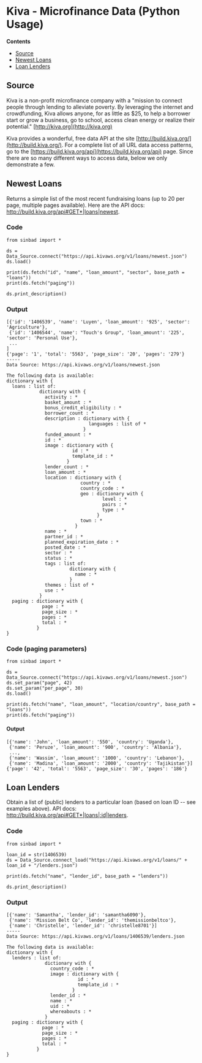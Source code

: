 # Kiva - Microfinance Data (Python Usage)

**Contents**
- [Source](#source)
- [Newest Loans](#newest-loans)
- [Loan Lenders](#loan-lenders)


## Source

Kiva is a non-profit microfinance company with a "mission to connect people through lending to alleviate poverty. By leveraging the internet and crowdfunding, Kiva allows anyone, for as little as $25, to help a borrower start or grow a business, go to school, access clean energy or realize their potential." [http://kiva.org](http://kiva.org)

Kiva provides a wonderful, free data API at the site [http://build.kiva.org/](http://build.kiva.org/). For a complete list of all URL data access patterns, go to the [https://build.kiva.org/api](https://build.kiva.org/api) page. Since there are so many different ways to access data, below we only demonstrate a few.


## Newest Loans

Returns a simple list of the most recent fundraising loans (up to 20 per page, multiple pages available). Here are the API docs: http://build.kiva.org/api#GET*|loans|newest.

### Code

````
from sinbad import *

ds = Data_Source.connect("https://api.kivaws.org/v1/loans/newest.json")
ds.load()

print(ds.fetch("id", "name", "loan_amount", "sector", base_path = "loans"))
print(ds.fetch("paging"))

ds.print_description()
````

### Output

````
[{'id': '1406539', 'name': 'Luyen', 'loan_amount': '925', 'sector': 'Agriculture'}, 
 {'id': '1406544', 'name': "Touch's Group", 'loan_amount': '225', 'sector': 'Personal Use'}, 
 ...
]
{'page': '1', 'total': '5563', 'page_size': '20', 'pages': '279'}
-----
Data Source: https://api.kivaws.org/v1/loans/newest.json

The following data is available:
dictionary with {
  loans : list of:
            dictionary with {
              activity : *
              basket_amount : *
              bonus_credit_eligibility : *
              borrower_count : *
              description : dictionary with {
                              languages : list of *
                            }
              funded_amount : *
              id : *
              image : dictionary with {
                        id : *
                        template_id : *
                      }
              lender_count : *
              loan_amount : *
              location : dictionary with {
                           country : *
                           country_code : *
                           geo : dictionary with {
                                   level : *
                                   pairs : *
                                   type : *
                                 }
                           town : *
                         }
              name : *
              partner_id : *
              planned_expiration_date : *
              posted_date : *
              sector : *
              status : *
              tags : list of:
                       dictionary with {
                         name : *
                       }
              themes : list of *
              use : *
            }
  paging : dictionary with {
             page : *
             page_size : *
             pages : *
             total : *
           }
}
````


### Code (paging parameters)

````
from sinbad import *

ds = Data_Source.connect("https://api.kivaws.org/v1/loans/newest.json")
ds.set_param("page", 42)
ds.set_param("per_page", 30)
ds.load()

print(ds.fetch("name", "loan_amount", "location/country", base_path = "loans"))
print(ds.fetch("paging"))
````


#### Output

````
[{'name': 'John', 'loan_amount': '550', 'country': 'Uganda'},
 {'name': 'Peruze', 'loan_amount': '900', 'country': 'Albania'}, 
 ...,
 {'name': 'Wassim', 'loan_amount': '1000', 'country': 'Lebanon'}, 
 {'name': 'Madina', 'loan_amount': '2000', 'country': 'Tajikistan'}]
{'page': '42', 'total': '5563', 'page_size': '30', 'pages': '186'}
````


## Loan Lenders

Obtain a list of (public) lenders to a particular loan (based on loan ID -- see examples above).
API docs: http://build.kiva.org/api#GET*|loans|:id|lenders.

### Code

````
from sinbad import *

loan_id = str(1406539)
ds = Data_Source.connect_load("https://api.kivaws.org/v1/loans/" + loan_id + "/lenders.json")

print(ds.fetch("name", "lender_id", base_path = "lenders"))

ds.print_description()
````

### Output

````
[{'name': 'Samantha', 'lender_id': 'samantha6090'}, 
 {'name': 'Mission Belt Co', 'lender_id': 'themissionbeltco'},
 {'name': 'Christelle', 'lender_id': 'christelle8701'}]
-----
Data Source: https://api.kivaws.org/v1/loans/1406539/lenders.json

The following data is available:
dictionary with {
  lenders : list of:
              dictionary with {
                country_code : *
                image : dictionary with {
                          id : *
                          template_id : *
                        }
                lender_id : *
                name : *
                uid : *
                whereabouts : *
              }
  paging : dictionary with {
             page : *
             page_size : *
             pages : *
             total : *
           }
}
````

